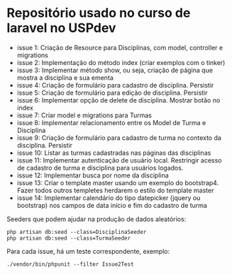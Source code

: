 # Repositório usado no curso de laravel no USPdev

 - issue 1: Criação de Resource para Disciplinas, com model, controller e migrations
 - issue 2: Implementação do método index (criar exemplos com o tinker)
 - issue 3: Implementar método show, ou seja, criação de página que mostra a disciplina e sua ementa
 - issue 4: Criação de formulário para cadastro de disciplina. Persistir
 - issue 5: Criação de formulário para edição de disciplina. Persistir
 - issue 6: Implementar opção de delete de disciplina. Mostrar botão no index
 - issue 7: Criar model e migrations para Turmas
 - issue 8: Implementar relacionamento entre os Model de Turma e Disciplina
 - issue 9: Criação de formulário para cadastro de turma no contexto da disciplina. Persistir
 - issue 10: Listar as turmas cadastradas nas páginas das disciplinas
 - issue 11: Implementar autenticação de usuário local. Restringir acesso de cadastro de turma e disciplina para usuários logados.
 - issue 12: Implementar busca por nome da disciplina
 - issue 13: Criar o template master usando um exemplo do bootstrap4. Fazer todos outros templetes herdarem o estilo do template master
 - issue 14: Implementar calendário do tipo datepicker (jquery ou bootstrap) nos campos de data início e fim do cadastro de turma

Seeders que podem ajudar na produção de dados aleatórios:

    php artisan db:seed --class=DisciplinaSeeder
    php artisan db:seed --class=TurmaSeeder

Para cada issue, há um teste correspondente, exemplo:

    ./vendor/bin/phpunit --filter Issue2Test

